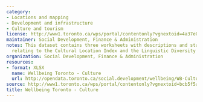 ```yaml
---
category:
- Locations and mapping
- Development and infrastructure
- Culture and tourism
license: http://www1.toronto.ca/wps/portal/contentonly?vgnextoid=4a37e03bb8d1e310VgnVCM10000071d60f89RCRD
maintainer: Social Development, Finance & Administration
notes: This dataset contains three worksheets with descriptions and statistical information
  relating to the Cultural Location Index and the Linguistic Diversity Index.
organization: Social Development, Finance & Administration
resources:
- format: XLSX
  name: Wellbeing Toronto - Culture
  url: http://opendata.toronto.ca/social.development/wellbeing/WB-Culture.xlsx
source: http://www1.toronto.ca/wps/portal/contentonly?vgnextoid=bcb5f5a5ecaba410VgnVCM10000071d60f89RCRD&vgnextchannel=1a66e03bb8d1e310VgnVCM10000071d60f89RCRD
title: Wellbeing Toronto - Culture
---
```

